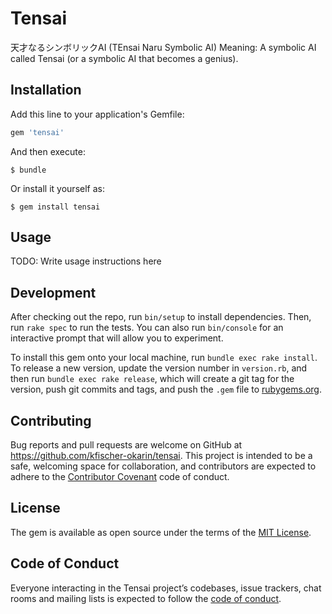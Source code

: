 # Tensai

天才なるシンボリックAI (TEnsai Naru Symbolic AI)
Meaning: A symbolic AI called Tensai (or a symbolic AI that becomes a genius).

## Installation

Add this line to your application's Gemfile:

```ruby
gem 'tensai'
```

And then execute:

    $ bundle

Or install it yourself as:

    $ gem install tensai

## Usage

TODO: Write usage instructions here

## Development

After checking out the repo, run `bin/setup` to install dependencies. Then, run `rake spec` to run the tests. You can also run `bin/console` for an interactive prompt that will allow you to experiment.

To install this gem onto your local machine, run `bundle exec rake install`. To release a new version, update the version number in `version.rb`, and then run `bundle exec rake release`, which will create a git tag for the version, push git commits and tags, and push the `.gem` file to [rubygems.org](https://rubygems.org).

## Contributing

Bug reports and pull requests are welcome on GitHub at https://github.com/kfischer-okarin/tensai. This project is intended to be a safe, welcoming space for collaboration, and contributors are expected to adhere to the [Contributor Covenant](http://contributor-covenant.org) code of conduct.

## License

The gem is available as open source under the terms of the [MIT License](https://opensource.org/licenses/MIT).

## Code of Conduct

Everyone interacting in the Tensai project’s codebases, issue trackers, chat rooms and mailing lists is expected to follow the [code of conduct](https://github.com/kfischer-okarin/tensai/blob/master/CODE_OF_CONDUCT.md).
